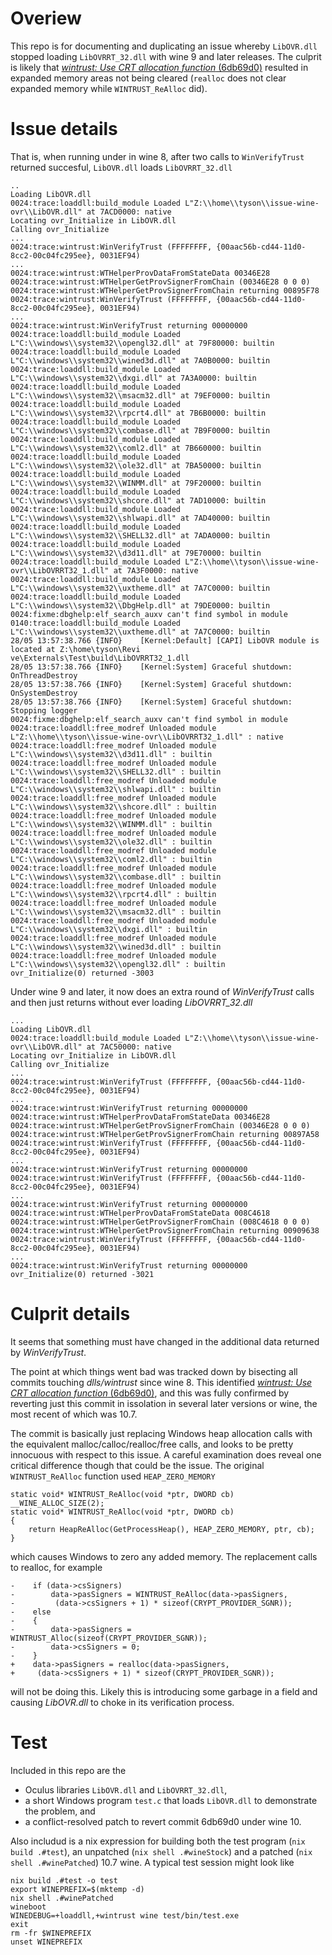 # Overiew

This repo is for documenting and duplicating an issue whereby `LibOVR.dll` stopped loading `LibOVRRT_32.dll` with
wine 9 and later releases. The culprit is likely that [_wintrust: Use CRT allocation function_
(6db69d0)](https://gitlab.winehq.org/wine/wine/-/commit/6db69d0) resulted in expanded memory areas not being
cleared (`realloc` does not clear expanded memory while `WINTRUST_ReAlloc` did).


# Issue details

That is, when running under in wine 8, after two calls to `WinVerifyTrust` returned succesful, `LibOVR.dll` loads
`LibOVRRT_32.dll`
```
..
Loading LibOVR.dll
0024:trace:loaddll:build_module Loaded L"Z:\\home\\tyson\\issue-wine-ovr\\LibOVR.dll" at 7ACD0000: native
Locating ovr_Initialize in LibOVR.dll
Calling ovr_Initialize
...
0024:trace:wintrust:WinVerifyTrust (FFFFFFFF, {00aac56b-cd44-11d0-8cc2-00c04fc295ee}, 0031EF94)
...
0024:trace:wintrust:WTHelperProvDataFromStateData 00346E28
0024:trace:wintrust:WTHelperGetProvSignerFromChain (00346E28 0 0 0)
0024:trace:wintrust:WTHelperGetProvSignerFromChain returning 00895F78
0024:trace:wintrust:WinVerifyTrust (FFFFFFFF, {00aac56b-cd44-11d0-8cc2-00c04fc295ee}, 0031EF94)
...
0024:trace:wintrust:WinVerifyTrust returning 00000000
0024:trace:loaddll:build_module Loaded L"C:\\windows\\system32\\opengl32.dll" at 79F80000: builtin
0024:trace:loaddll:build_module Loaded L"C:\\windows\\system32\\wined3d.dll" at 7A0B0000: builtin
0024:trace:loaddll:build_module Loaded L"C:\\windows\\system32\\dxgi.dll" at 7A3A0000: builtin
0024:trace:loaddll:build_module Loaded L"C:\\windows\\system32\\msacm32.dll" at 79EF0000: builtin
0024:trace:loaddll:build_module Loaded L"C:\\windows\\system32\\rpcrt4.dll" at 7B6B0000: builtin
0024:trace:loaddll:build_module Loaded L"C:\\windows\\system32\\combase.dll" at 7B9F0000: builtin
0024:trace:loaddll:build_module Loaded L"C:\\windows\\system32\\coml2.dll" at 7B660000: builtin
0024:trace:loaddll:build_module Loaded L"C:\\windows\\system32\\ole32.dll" at 7BA50000: builtin
0024:trace:loaddll:build_module Loaded L"C:\\windows\\system32\\WINMM.dll" at 79F20000: builtin
0024:trace:loaddll:build_module Loaded L"C:\\windows\\system32\\shcore.dll" at 7AD10000: builtin
0024:trace:loaddll:build_module Loaded L"C:\\windows\\system32\\shlwapi.dll" at 7AD40000: builtin
0024:trace:loaddll:build_module Loaded L"C:\\windows\\system32\\SHELL32.dll" at 7ADA0000: builtin
0024:trace:loaddll:build_module Loaded L"C:\\windows\\system32\\d3d11.dll" at 79E70000: builtin
0024:trace:loaddll:build_module Loaded L"Z:\\home\\tyson\\issue-wine-ovr\\LibOVRRT32_1.dll" at 7A3F0000: native
0024:trace:loaddll:build_module Loaded L"C:\\windows\\system32\\uxtheme.dll" at 7A7C0000: builtin
0024:trace:loaddll:build_module Loaded L"C:\\windows\\system32\\DbgHelp.dll" at 79DE0000: builtin
0024:fixme:dbghelp:elf_search_auxv can't find symbol in module
0140:trace:loaddll:build_module Loaded L"C:\\windows\\system32\\uxtheme.dll" at 7A7C0000: builtin
28/05 13:57:38.766 {INFO}    [Kernel:Default] [CAPI] LibOVR module is located at Z:\home\tyson\Revi
ve\Externals\Test\build\LibOVRRT32_1.dll
28/05 13:57:38.766 {INFO}    [Kernel:System] Graceful shutdown: OnThreadDestroy
28/05 13:57:38.766 {INFO}    [Kernel:System] Graceful shutdown: OnSystemDestroy
28/05 13:57:38.766 {INFO}    [Kernel:System] Graceful shutdown: Stopping logger
0024:fixme:dbghelp:elf_search_auxv can't find symbol in module
0024:trace:loaddll:free_modref Unloaded module L"Z:\\home\\tyson\\issue-wine-ovr\\LibOVRRT32_1.dll" : native
0024:trace:loaddll:free_modref Unloaded module L"C:\\windows\\system32\\d3d11.dll" : builtin
0024:trace:loaddll:free_modref Unloaded module L"C:\\windows\\system32\\SHELL32.dll" : builtin
0024:trace:loaddll:free_modref Unloaded module L"C:\\windows\\system32\\shlwapi.dll" : builtin
0024:trace:loaddll:free_modref Unloaded module L"C:\\windows\\system32\\shcore.dll" : builtin
0024:trace:loaddll:free_modref Unloaded module L"C:\\windows\\system32\\WINMM.dll" : builtin
0024:trace:loaddll:free_modref Unloaded module L"C:\\windows\\system32\\ole32.dll" : builtin
0024:trace:loaddll:free_modref Unloaded module L"C:\\windows\\system32\\coml2.dll" : builtin
0024:trace:loaddll:free_modref Unloaded module L"C:\\windows\\system32\\combase.dll" : builtin
0024:trace:loaddll:free_modref Unloaded module L"C:\\windows\\system32\\rpcrt4.dll" : builtin
0024:trace:loaddll:free_modref Unloaded module L"C:\\windows\\system32\\msacm32.dll" : builtin
0024:trace:loaddll:free_modref Unloaded module L"C:\\windows\\system32\\dxgi.dll" : builtin
0024:trace:loaddll:free_modref Unloaded module L"C:\\windows\\system32\\wined3d.dll" : builtin
0024:trace:loaddll:free_modref Unloaded module L"C:\\windows\\system32\\opengl32.dll" : builtin
ovr_Initialize(0) returned -3003
```

Under wine 9 and later, it now does an extra round of _WinVerifyTrust_ calls and then just returns without ever
loading _LibOVRRT_32.dll_
```
...
Loading LibOVR.dll
0024:trace:loaddll:build_module Loaded L"Z:\\home\\tyson\\issue-wine-ovr\\LibOVR.dll" at 7AC50000: native
Locating ovr_Initialize in LibOVR.dll
Calling ovr_Initialize
...
0024:trace:wintrust:WinVerifyTrust (FFFFFFFF, {00aac56b-cd44-11d0-8cc2-00c04fc295ee}, 0031EF94)
...
0024:trace:wintrust:WinVerifyTrust returning 00000000
0024:trace:wintrust:WTHelperProvDataFromStateData 00346E28
0024:trace:wintrust:WTHelperGetProvSignerFromChain (00346E28 0 0 0)
0024:trace:wintrust:WTHelperGetProvSignerFromChain returning 00897A58
0024:trace:wintrust:WinVerifyTrust (FFFFFFFF, {00aac56b-cd44-11d0-8cc2-00c04fc295ee}, 0031EF94)
...
0024:trace:wintrust:WinVerifyTrust returning 00000000
0024:trace:wintrust:WinVerifyTrust (FFFFFFFF, {00aac56b-cd44-11d0-8cc2-00c04fc295ee}, 0031EF94)
...
0024:trace:wintrust:WinVerifyTrust returning 00000000
0024:trace:wintrust:WTHelperProvDataFromStateData 008C4618
0024:trace:wintrust:WTHelperGetProvSignerFromChain (008C4618 0 0 0)
0024:trace:wintrust:WTHelperGetProvSignerFromChain returning 00909638
0024:trace:wintrust:WinVerifyTrust (FFFFFFFF, {00aac56b-cd44-11d0-8cc2-00c04fc295ee}, 0031EF94)
...
0024:trace:wintrust:WinVerifyTrust returning 00000000
ovr_Initialize(0) returned -3021
```


# Culprit details

It seems that something must have changed in the additional data returned by _WinVerifyTrust_.

The point at which things went bad was tracked down by bisecting all commits touching _dlls/wintrust_ since wine 8.
This identified [_wintrust: Use CRT allocation function_
(6db69d0)](https://gitlab.winehq.org/wine/wine/-/commit/6db69d0), and this was fully confirmed by reverting just
this commit in issolation in several later versions or wine, the most recent of which was 10.7.

The commit is basically just replacing Windows heap allocation calls with the equivalent
malloc/calloc/realloc/free calls, and looks to be pretty innocuous with respect to this issue.
A careful examination does reveal one critical difference though that could be the issue.
The original `WINTRUST_ReAlloc` function used `HEAP_ZERO_MEMORY`
```
static void* WINTRUST_ReAlloc(void *ptr, DWORD cb) __WINE_ALLOC_SIZE(2);
static void* WINTRUST_ReAlloc(void *ptr, DWORD cb)
{
    return HeapReAlloc(GetProcessHeap(), HEAP_ZERO_MEMORY, ptr, cb);
}
```
which causes Windows to zero any added memory. The replacement calls to realloc, for example
```
-    if (data->csSigners)
-        data->pasSigners = WINTRUST_ReAlloc(data->pasSigners,
-         (data->csSigners + 1) * sizeof(CRYPT_PROVIDER_SGNR));
-    else
-    {
-        data->pasSigners = WINTRUST_Alloc(sizeof(CRYPT_PROVIDER_SGNR));
-        data->csSigners = 0;
-    }
+    data->pasSigners = realloc(data->pasSigners,
+     (data->csSigners + 1) * sizeof(CRYPT_PROVIDER_SGNR));
```
will not be doing this. Likely this is introducing some garbage in a field and causing _LibOVR.dll_ to choke in its
verification process.


# Test

Included in this repo are the

* Oculus libraries `LibOVR.dll` and `LibOVRRT_32.dll`,
* a short Windows program `test.c` that loads `LibOVR.dll` to demonstrate the problem, and
* a conflict-resolved patch to revert commit 6db69d0 under wine 10.

Also includud is a nix expression for building both the test program (`nix build .#test`),
an unpatched (`nix shell .#wineStock`) and a patched (`nix shell .#winePatched`) 10.7 wine.
A typical test session might look like
```
nix build .#test -o test
export WINEPREFIX=$(mktemp -d)
nix shell .#winePatched
wineboot
WINEDEBUG=+loaddll,+wintrust wine test/bin/test.exe
exit
rm -fr $WINEPREFIX
unset WINEPREFIX
```
